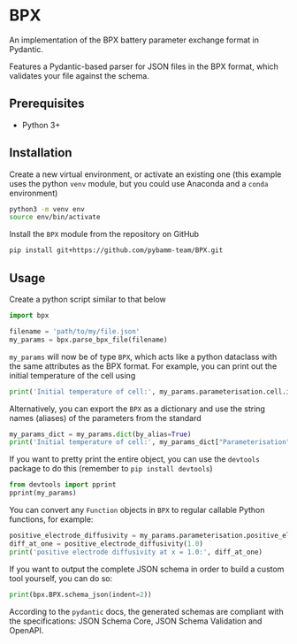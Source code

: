 # BPX

An implementation of the BPX battery parameter exchange format in Pydantic.

Features a Pydantic-based parser for JSON files in the BPX format, which validates your file against the schema.

## Prerequisites

- Python 3+

## Installation

Create a new virtual environment, or activate an existing one (this example uses the python `venv` module, but you could use Anaconda and a `conda` environment)

```bash
python3 -m venv env
source env/bin/activate
```

Install the `BPX` module from the repository on GitHub

```bash
pip install git+https://github.com/pybamm-team/BPX.git
```

## Usage

Create a python script similar to that below

```python
import bpx

filename = 'path/to/my/file.json'
my_params = bpx.parse_bpx_file(filename)
```

`my_params` will now be of type `BPX`, which acts like a python dataclass with the same attributes as the BPX format. For example, you can print out the initial temperature of the cell using

```python
print('Initial temperature of cell:', my_params.parameterisation.cell.initial_temperature)
```

Alternatively, you can export the `BPX` as a dictionary and use the string names (aliases) of the parameters from the standard
```python
my_params_dict = my_params.dict(by_alias=True)
print('Initial temperature of cell:', my_params_dict["Parameterisation"]["Cell"]["Initial temperature [K]"])
```

If you want to pretty print the entire object, you can use the `devtools` package to do this (remember to `pip install devtools`)

```python
from devtools import pprint
pprint(my_params)
```

You can convert any `Function` objects in `BPX` to regular callable Python functions, for example:

```python
positive_electrode_diffusivity = my_params.parameterisation.positive_electrode.diffusivity.to_python_function()
diff_at_one = positive_electrode_diffusivity(1.0)
print('positive electrode diffusivity at x = 1.0:', diff_at_one)
```

If you want to output the complete JSON schema in order to build a custom tool yourself, you can do so:

```python
print(bpx.BPX.schema_json(indent=2))
```

According to the `pydantic` docs, the generated schemas are compliant with the specifications: JSON Schema Core, JSON Schema Validation and OpenAPI.
